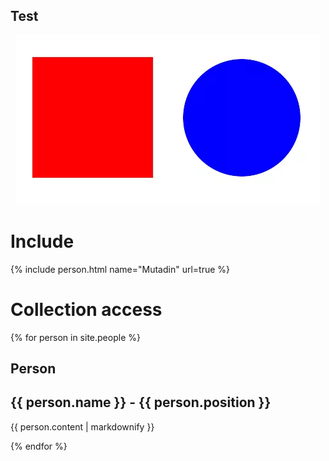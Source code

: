 ## Test

<div align="center">
  <img src="assets/img/shapes.png" width="487" height="271" alt="Shapes" usemap="#shapesmap"> 
  <map name="shapesmap">
    <area shape="rect" coords="29,32,230,215" href="square.html" alt="Square">
    <area shape="circle" coords="360,130,100" href="circle.html" alt="Circle">
  </map>
</div>

# Include

{% include person.html name="Mutadin" url=true %}

# Collection access

{% for person in site.people %}
  <h2>Person</h2>
  <h2>{{ person.name }} - {{ person.position }}</h2>
  <p>{{ person.content | markdownify }}</p>
{% endfor %}